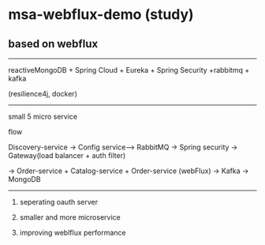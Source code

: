 # msa-webflux-demo (study)

## based on webflux
---


reactiveMongoDB + Spring Cloud + Eureka + Spring Security +rabbitmq + kafka

(resilience4j, docker)

---
small 5 micro service 

flow

Discovery-service -> Config service--> RabbitMQ -> Spring security -> Gateway(load balancer + auth filter) 


-> Order-service + Catalog-service + Order-service (webFlux) -> Kafka -> MongoDB

---
1. seperating oauth server

2. smaller and more microservice

3. improving weblflux performance

